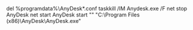 del %programdata%\AnyDesk\*.conf
taskkill /IM Anydesk.exe /F
net stop AnyDesk
net start AnyDesk
start "" "C:\Program Files (x86)\AnyDesk\AnyDesk.exe"

